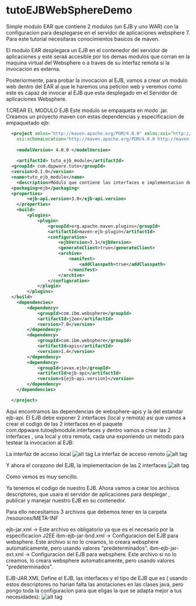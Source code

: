 # tutoEJBWebSphereDemo
Simple modulo EAR que contiene 2 modulos (un EJB y uno WAR) con la configuracion para desplegarse en el servidor de aplicaciones websphere 7. 
Para este tutorial necesitaras conocimientos basicos de maven.

El modulo EAR desplegara un EJB en el contenedor del servidor de aplicaciones y esté seraá accesible por los demas modulos que corran en la maquina virtual del Websphere o a traves de su interfaz remota si la invocacion es externa.

Posteriormente, para probar la invocacion al EJB, vamos a crear un modulo web dentro del EAR al que le haremos una peticion web y veremos como este es capaz de invocar al EJB que esta desplegado en el Servidor de aplicaciones Websphere.

1.CREAR EL MODULO EJB
  Este modulo se empaqueta en modo .jar. 
	Creamos un proyecto maven con estas dependencias y especificacion de empaquetado ejb:
```xml
  <project xmlns="http://maven.apache.org/POM/4.0.0" xmlns:xsi="http://www.w3.org/2001/XMLSchema-instance"
	xsi:schemaLocation="http://maven.apache.org/POM/4.0.0 http://maven.apache.org/maven-v4_0_0.xsd">
  
	<modelVersion> 4.0.0 </modelVersion>
  
	<artifactId> tuto_ejb_module</artifactId>
  <groupId> com.dppware.tuto</groupId>
  <version>0.1.0</version>
  <name>tuto_ejb_module</name>
	<description>Módulo que contiene las interfaces e implementacion del Enterprise Java Bean</description>
  <packaging>ejb</packaging> 
  <properties>
		<ejb-api.version>3.0</ejb-api.version>
	</properties>
	<build>
		<plugins>
			<plugin>
				<groupId>org.apache.maven.plugins</groupId>
				<artifactId>maven-ejb-plugin</artifactId>
				<configuration>
					<ejbVersion>3.1</ejbVersion>
					<generateClient>true</generateClient>
					<archive>
						<manifest>
							<addClasspath>true</addClasspath>
						</manifest>
					</archive>
				</configuration>
			</plugin>
		</plugins>
  </build>
	<dependencies>
		<dependency>
			<groupId>com.ibm.websphere</groupId>
			<artifactId>j2ee</artifactId>
			<version>7.0</version>
		</dependency>
		<dependency>
			<groupId>com.ibm.websphere</groupId>
			<artifactId>apis</artifactId>
			<version>1.4</version>
		</dependency>
		<dependency>
			<groupId>javax.ejb</groupId>
			<artifactId>ejb-api</artifactId>
			<version>${ejb-api.version}</version>
		</dependency>
	</dependencies>

  </project>
```
Aqui encontramos las dependencias de websphere-apis y la del estandar ejb-api.
El EJB debe exponer 2 interfaces (local y remota) asi que vamos a crear el codigo de las 2 interfaces en el paquete com.dppware.tutoejbmodule.interfaces y dentro vamos a crear las 2 interfaces , una local y otra remota, cada una exponiendo un metodo para testear la invocacion al EJB:

La interfaz de acceso local
![alt tag](https://cloud.githubusercontent.com/assets/12812794/20269614/399ad418-aa84-11e6-84e9-b3556f028b57.png)
La interfaz de acceso remoto
![alt tag](https://cloud.githubusercontent.com/assets/12812794/20269636/52f32a46-aa84-11e6-80d9-9c1e91c470f7.png)

Y ahora el corazono del EJB, la implementacion de las 2 interfaces
![alt tag](https://cloud.githubusercontent.com/assets/12812794/20269874/4709c93c-aa85-11e6-90cc-7d7f9d6f2ec8.png)

Como vemos es muy sencillo.

Ya tenemos el codigo de nuestro EJB. Ahora vamos a crear los archivos descriptores, que usara el servidor de aplicaciones para desplegar , publicar y manejar nuestro EJB en su contenedor.

Para ello necesitamos 3 archivos que debemos tener en la carpeta /resources/META-INF 

 ejb-jar.xml -> Este archivo es obligatorio ya que es el necesario por la especificacion J2EE
 ibm-ejb-jar-bnd.xml -> Configuracion del EJB para websphere. Este archivo si no lo creamos, lo creara websphere automaticamente, pero usando valores "predeterminados".
 ibm-ejb-jar-ext.xml -> Configuracion del EJB para websphere. Este archivo si no lo creamos, lo creara websphere automaticamente, pero usando valores "predeterminados".

EJB-JAR.XML
Define el EJB, las interfaces y el tipo de EJB que es ( usando estos descriptores no harian falta las anotaciones en las clases java, pero pongo toda la configuracion para que eligas la que se adapta mejor a tus necesidades):
![alt tag](https://cloud.githubusercontent.com/assets/12812794/20269680/8a920ac6-aa84-11e6-9c32-58bab6630e5e.png)













